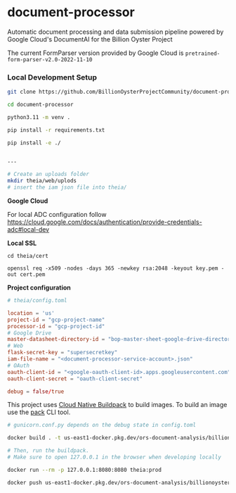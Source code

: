 # document-processor
Automatic document processing and data submission pipeline powered by Google Cloud's DocumentAI for the Billion Oyster Project

The current FormParser version provided by Google Cloud is `pretrained-form-parser-v2.0-2022-11-10`

### Local Development Setup

```bash
git clone https://github.com/BillionOysterProjectCommunity/document-processor.git

cd document-processor

python3.11 -m venv .

pip install -r requirements.txt

pip install -e ./


---

# Create an uploads folder
mkdir theia/web/uplods
# insert the iam json file into theia/
```

**Google Cloud**

For local ADC configuration follow https://cloud.google.com/docs/authentication/provide-credentials-adc#local-dev

**Local SSL**
```
cd theia/cert

openssl req -x509 -nodes -days 365 -newkey rsa:2048 -keyout key.pem -out cert.pem
```

**Project configuration**

```toml
# theia/config.toml

location = 'us'
project-id = "gcp-project-name"
processor-id = "gcp-project-id"
# Google Drive
master-datasheet-directory-id = "bop-master-sheet-google-drive-directory-id"
# Web
flask-secret-key = "supersecretkey"
iam-file-name = "<document-processor-service-account>.json"
# OAuth
oauth-client-id = "<google-oauth-client-id>.apps.googleusercontent.com"
oauth-client-secret = "oauth-client-secret"

debug = false/true

```

This project uses <a href="https://buildpacks.io/">Cloud Native Buildpack</a> to build images. To build an image use the <a href="https://github.com/buildpacks/pack">pack</a> CLI tool.
```bash
# gunicorn.conf.py depends on the debug state in config.toml

docker build . -t us-east1-docker.pkg.dev/ors-document-analysis/billionoysterproject/theia:prod

# Then, run the buildpack.
# Make sure to open 127.0.0.1 in the browser when developing locally

docker run --rm -p 127.0.0.1:8080:8080 theia:prod

docker push us-east1-docker.pkg.dev/ors-document-analysis/billionoysterproject/theia:prod
```
